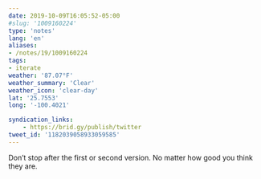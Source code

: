 ```yaml
---
date: 2019-10-09T16:05:52-05:00
#slug: '1009160224'
type: 'notes'
lang: 'en'
aliases:
- /notes/19/1009160224
tags:
- iterate
weather: '87.07°F'
weather_summary: 'Clear'
weather_icon: 'clear-day'
lat: '25.7553'
long: '-100.4021'

syndication_links:
    - https://brid.gy/publish/twitter
tweet_id: '1182039058933059585'
---
```

Don’t stop after the first or second version. No matter how good you think they are.
